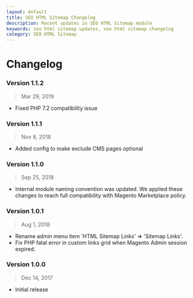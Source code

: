 ```yaml
---
layout: default
title: SEO HTML Sitemap Changelog
description: Recent updates in SEO HTML Sitemap module
keywords: seo html sitemap updates, seo html sitemap changelog
category: SEO HTML Sitemap
---
```


# Changelog

### Version 1.1.2

> Mar 29, 2019

 -  Fixed PHP 7.2 compatibility issue

### Version 1.1.1

> Nov 8, 2018

 -  Added config to make exclude CMS pages optional

### Version 1.1.0

> Sep 25, 2018

 -  Internal module naming convention was updated. We applied these changes to reach full compatibility with Magento Marketplace policy.

### Version 1.0.1

> Aug 1, 2018

 -  Rename admin menu item 'HTML Sitemap Links' => 'Sitemap Links'.
 -  Fix PHP fatal error in custom links grid when Magento Admin session expired.

### Version 1.0.0

> Dec 14, 2017

 -  Initial release
